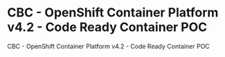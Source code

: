 # CBC - OpenShift Container Platform v4.2 - Code Ready Container POC
CBC - OpenShift Container Platform v4.2 - Code Ready Container POC
